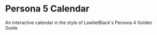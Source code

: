 # Persona 5 Calendar
 An interactive calendar in the style of LawlietBlack's Persona 4 Golden Guide 
